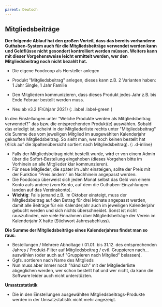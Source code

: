 ```yaml
---
parent: Deutsch
---
```

## Mitgliedsbeiträge

**Der folgende Ablauf hat den großen Vorteil, dass das bereits vorhandene Guthaben-System auch für die Mitgliedsbeiträge verwendet werden kann und Geldflüsse nicht gesondert kontrolliert werden müssen. Weiters kann mit dieser Vorgehensweise leicht ermittelt werden, wer den Mitgliedsbeitrag noch nicht bezahlt hat.**

* Die eigene Foodcoop als Hersteller anlegen
* Produkt "Mitgliedsbeitrag" anlegen, dieses kann z.B. 2 Varianten haben: 1 Jahr Single, 1 Jahr Familie
* Den Mitgliedern kommunizieren, dass dieses Produkt jedes Jahr z.B. bis Ende Februar bestellt werden muss.

* Neu ab v3.2 (Frühjahr 2021)
{: .label .label-green }

In den Einstellungen unter "Welche Produkte werden als Mitgliedsbeitrag verwendet?" das bzw. die entsprechenden Produkt(e) auswählen. Sobald das erledigt ist, scheint in der Mitgliederliste rechts unter "Mitgliedsbeitrag" die Summe des vom jeweiligen Mitglied im ausgewählten Kalenderjahr gekauften Mitgliedsbeitrag. So sieht man, wer noch keinen bestellt hat (Klick auf die Spaltenübersicht sortiert nach Mitgliedsbeitrag).
{: .d-inline}

* Falls der Mitgliedsbeitrag nicht bestellt wurde, wird er von einem Admin über die Sofort-Bestellung eingehoben (dieses Vorgehen bitte im Vorhinein an alle Mitglieder klar kommunzieren).
* Für neue Mitglieder, die später im Jahr einsteigen, sollte der Preis mit der Funktion "Preis ändern" im Nachhinein angepasst werden.
* Die Foodcoop überweist sich jeden Monat selbst das Geld von einem Konto aufs andere (vom Konto, auf dem die Guthaben-Einzahlungen landen auf das Vereinskonto).
* **Wichtig**: Falls jemand z.B. im Oktober einsteigt, muss der Mitgliedsbeitrag auf den Betrag für drei Monate angepasst werden, damit alle Beiträge für ein Kalenderjahr auch im jeweiligen Kalenderjahr gebucht werden und sich nichts überschneidet. Sonst ist nicht rauszufinden, wie viele Einnahmen über Mitgliedsbeiträge der Verein im Kalenderjahr X hatte (Stichwort Jahresabchluss).


**Die Summe der Mitgliedsbeiträge eines Kalenderjahres findet man so raus:**
* Bestellungen / Mehrere Abholtage / 01.01. bis 31.12. des entsprechenden Jahres / Produkt-Filter auf Mitgliedsbeitrag / evtl. Gruppieren nach... auswählen (oder auch auf "Gruppieren nach Mitglied" belassen).
* Ggfs. sortieren nach Name des Mitglieds
* Nun muss aber immer noch "händisch" mit der Mitgliederliste abgeglichen werden, wer schon bestellt hat und wer nicht, da kann die Software leider auch nicht unterstüzten.

**Umsatzstatistik**
* Die in den Einstellungen ausgewählten Mitgliedsbeitrags-Produkte werden in der Umsatzstatistik nicht mehr angezeigt.